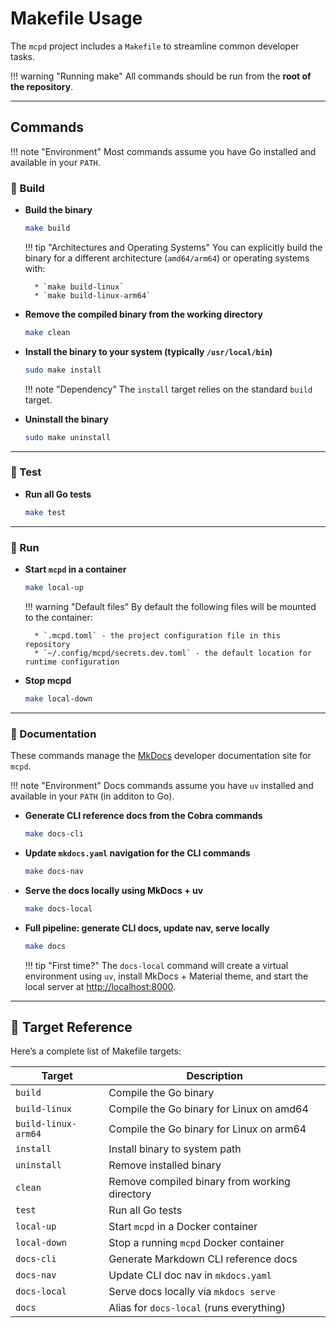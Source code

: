 # Makefile Usage

The `mcpd` project includes a `Makefile` to streamline common developer tasks. 

!!! warning "Running make"
    All commands should be run from the **root of the repository**.

---

## Commands

!!! note "Environment"
    Most commands assume you have Go installed and available in your `PATH`.

### 🧱 Build

- **Build the binary**
    ```bash
    make build
    ```

    !!! tip "Architectures and Operating Systems"
        You can explicitly build the binary for a different architecture (`amd64/arm64`) or operating systems with:
    
        * `make build-linux`
        * `make build-linux-arm64`

- **Remove the compiled binary from the working directory**
    ```bash
    make clean
    ```

- **Install the binary to your system (typically `/usr/local/bin`)**
    ```bash
    sudo make install
    ```

    !!! note "Dependency"
        The `install` target relies on the standard `build` target.


- **Uninstall the binary**
    ```bash
    sudo make uninstall
    ```

---

### 🧪 Test

- **Run all Go tests**
    ```bash
    make test
    ```

---

### 🐳 Run

- **Start `mcpd` in a container**
    ```bash
    make local-up
    ```

    !!! warning "Default files"
        By default the following files will be mounted to the container:
        
        * `.mcpd.toml` - the project configuration file in this repository
        * `~/.config/mcpd/secrets.dev.toml` - the default location for runtime configuration

- **Stop mcpd**
    ```bash
    make local-down
    ```

---

### 📝 Documentation

These commands manage the [MkDocs](https://www.mkdocs.org) developer documentation site for `mcpd`.

!!! note "Environment"
    Docs commands assume you have `uv` installed and available in your `PATH` (in additon to Go).

- **Generate CLI reference docs from the Cobra commands**
    ```bash
    make docs-cli
    ```

- **Update `mkdocs.yaml` navigation for the CLI commands**
    ```bash
    make docs-nav
    ```

- **Serve the docs locally using MkDocs + uv**
    ```bash
    make docs-local
    ```

- **Full pipeline: generate CLI docs, update nav, serve locally**
    ```bash
    make docs
    ```

    !!! tip "First time?"
        The `docs-local` command will create a virtual environment using `uv`, install MkDocs + Material theme, and start the local server at [http://localhost:8000](http://localhost:8000).

---

## 🧭 Target Reference

Here’s a complete list of Makefile targets:

| Target              | Description                                   |
|---------------------|-----------------------------------------------|
| `build`             | Compile the Go binary                         |
| `build-linux`       | Compile the Go binary for Linux on amd64      |
| `build-linux-arm64` | Compile the Go binary for Linux on arm64      |
| `install`           | Install binary to system path                 |
| `uninstall`         | Remove installed binary                       |
| `clean`             | Remove compiled binary from working directory |
| `test`              | Run all Go tests                              |
| `local-up`          | Start `mcpd` in a Docker container            |
| `local-down`        | Stop a running `mcpd` Docker container        |
| `docs-cli`          | Generate Markdown CLI reference docs          |
| `docs-nav`          | Update CLI doc nav in `mkdocs.yaml`           |
| `docs-local`        | Serve docs locally via `mkdocs serve`         |
| `docs`              | Alias for `docs-local` (runs everything)      |

